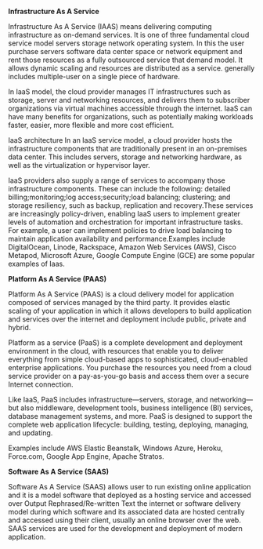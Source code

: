 
<b>Infrastructure As A Service</b>


<p>Infrastructure As A Service (IAAS) means delivering computing infrastructure as on-demand services. It is one of three fundamental cloud service model servers storage network operating system. In this the user purchase servers software data center space or network equipment and rent those resources as a fully outsourced service  that demand model. It allows dynamic scaling and resources are distributed as a service. generally includes multiple-user on a single piece of hardware.</p>

<p>In IaaS model, the cloud provider manages IT infrastructures such as storage, server and networking resources, and delivers them to subscriber organizations via virtual machines accessible through the internet. IaaS can have many benefits for organizations, such as potentially making workloads faster, easier, more flexible and more cost efficient.</p>

<p>IaaS architecture
In an IaaS service model, a cloud provider hosts the infrastructure components that are traditionally present in an on-premises data center. This includes servers, storage and networking hardware, as well as the virtualization or hypervisor layer.</p>

<p>IaaS providers also supply a range of services to accompany those infrastructure components. These can include the following:
detailed billing;monitoring;log access;security;load balancing;
clustering; and storage resiliency, such as backup, replication and recovery.These services are increasingly policy-driven, enabling IaaS users to implement greater levels of automation and orchestration for important infrastructure tasks. For example, a user can implement policies to drive load balancing to maintain application availability and performance.Examples include DigitalOcean, Linode, Rackspace, Amazon Web Services (AWS), Cisco Metapod, Microsoft Azure, Google Compute Engine (GCE) are some popular examples of Iaas.</p>

<b>Platform As A Service (PAAS)</b>
<p>Platform As A Service (PAAS) is a cloud delivery model for application composed of services managed by the third party. It provides elastic scaling of your application in which it allows developers to build application and services over the internet and deployment include public, private and hybrid.</p>

<p>Platform as a service (PaaS) is a complete development and deployment environment in the cloud, with resources that enable you to deliver everything from simple cloud-based apps to sophisticated, cloud-enabled enterprise applications. You purchase the resources you need from a cloud service provider on a pay-as-you-go basis and access them over a secure Internet connection.</p>

<p>Like IaaS, PaaS includes infrastructure—servers, storage, and networking—but also middleware, development tools, business intelligence (BI) services, database management systems, and more. PaaS is designed to support the complete web application lifecycle: building, testing, deploying, managing, and updating.</p>

<p>Examples include AWS Elastic Beanstalk, Windows Azure, Heroku, Force.com, Google App Engine, Apache Stratos.</p>

 

<b>Software As A Service (SAAS)</b>
<p>Software As A Service (SAAS) allows user to run existing online application and it is a model software that deployed as a hosting service and accessed over Output Rephrased/Re-written Text the internet or software delivery model during which software and its associated data are hosted centrally and accessed using their client, usually an online browser over the web. SAAS services are used for the development and deployment of modern application.</p>